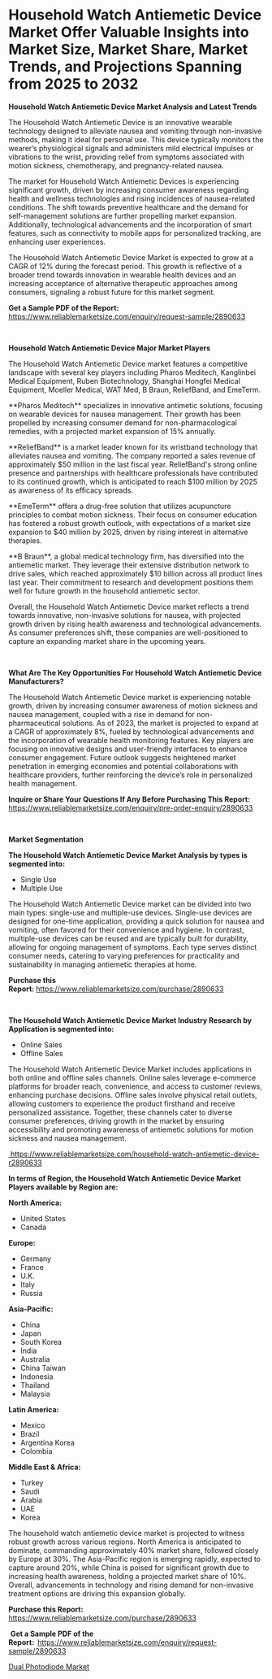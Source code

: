 <p><h1>Household Watch Antiemetic Device Market Offer Valuable Insights into Market Size, Market Share, Market Trends, and Projections Spanning from 2025 to 2032</h1></p><p><strong>Household Watch Antiemetic Device Market Analysis and Latest Trends</strong></p>
<p><p>The Household Watch Antiemetic Device is an innovative wearable technology designed to alleviate nausea and vomiting through non-invasive methods, making it ideal for personal use. This device typically monitors the wearer’s physiological signals and administers mild electrical impulses or vibrations to the wrist, providing relief from symptoms associated with motion sickness, chemotherapy, and pregnancy-related nausea.</p><p>The market for Household Watch Antiemetic Devices is experiencing significant growth, driven by increasing consumer awareness regarding health and wellness technologies and rising incidences of nausea-related conditions. The shift towards preventive healthcare and the demand for self-management solutions are further propelling market expansion. Additionally, technological advancements and the incorporation of smart features, such as connectivity to mobile apps for personalized tracking, are enhancing user experiences.</p><p>The Household Watch Antiemetic Device Market is expected to grow at a CAGR of 12% during the forecast period. This growth is reflective of a broader trend towards innovation in wearable health devices and an increasing acceptance of alternative therapeutic approaches among consumers, signaling a robust future for this market segment.</p></p>
<p><strong>Get a Sample PDF of the Report:&nbsp;</strong> <a href="https://www.reliablemarketsize.com/enquiry/request-sample/2890633?utm_campaign=2453&utm_medium=2&utm_source=Github&utm_content=ia&utm_term=14032025&utm_id=household-watch-antiemetic-device">https://www.reliablemarketsize.com/enquiry/request-sample/2890633</a></p>
<p>&nbsp;</p>
<p><strong>Household Watch Antiemetic Device Major Market Players</strong></p>
<p><p>The Household Watch Antiemetic Device market features a competitive landscape with several key players including Pharos Meditech, Kanglinbei Medical Equipment, Ruben Biotechnology, Shanghai Hongfei Medical Equipment, Moeller Medical, WAT Med, B Braun, ReliefBand, and EmeTerm. </p><p>**Pharos Meditech** specializes in innovative antimetic solutions, focusing on wearable devices for nausea management. Their growth has been propelled by increasing consumer demand for non-pharmacological remedies, with a projected market expansion of 15% annually.</p><p>**ReliefBand** is a market leader known for its wristband technology that alleviates nausea and vomiting. The company reported a sales revenue of approximately $50 million in the last fiscal year. ReliefBand's strong online presence and partnerships with healthcare professionals have contributed to its continued growth, which is anticipated to reach $100 million by 2025 as awareness of its efficacy spreads.</p><p>**EmeTerm** offers a drug-free solution that utilizes acupuncture principles to combat motion sickness. Their focus on consumer education has fostered a robust growth outlook, with expectations of a market size expansion to $40 million by 2025, driven by rising interest in alternative therapies.</p><p>**B Braun**, a global medical technology firm, has diversified into the antiemetic market. They leverage their extensive distribution network to drive sales, which reached approximately $10 billion across all product lines last year. Their commitment to research and development positions them well for future growth in the household antiemetic sector.</p><p>Overall, the Household Watch Antiemetic Device market reflects a trend towards innovative, non-invasive solutions for nausea, with projected growth driven by rising health awareness and technological advancements. As consumer preferences shift, these companies are well-positioned to capture an expanding market share in the upcoming years.</p></p>
<p>&nbsp;</p>
<p><strong>What Are The Key Opportunities For Household Watch Antiemetic Device Manufacturers?</strong></p>
<p><p>The Household Watch Antiemetic Device market is experiencing notable growth, driven by increasing consumer awareness of motion sickness and nausea management, coupled with a rise in demand for non-pharmaceutical solutions. As of 2023, the market is projected to expand at a CAGR of approximately 8%, fueled by technological advancements and the incorporation of wearable health monitoring features. Key players are focusing on innovative designs and user-friendly interfaces to enhance consumer engagement. Future outlook suggests heightened market penetration in emerging economies and potential collaborations with healthcare providers, further reinforcing the device’s role in personalized health management.</p></p>
<p><strong>Inquire or Share Your Questions If Any Before Purchasing This Report:</strong> <a href="https://www.reliablemarketsize.com/enquiry/pre-order-enquiry/2890633?utm_campaign=2453&utm_medium=2&utm_source=Github&utm_content=ia&utm_term=14032025&utm_id=household-watch-antiemetic-device">https://www.reliablemarketsize.com/enquiry/pre-order-enquiry/2890633</a></p>
<p>&nbsp;</p>
<p><strong>Market Segmentation</strong></p>
<p><strong>The Household Watch Antiemetic Device Market Analysis by types is segmented into:</strong></p>
<p><ul><li>Single Use</li><li>Multiple Use</li></ul></p>
<p><p>The Household Watch Antiemetic Device market can be divided into two main types: single-use and multiple-use devices. Single-use devices are designed for one-time application, providing a quick solution for nausea and vomiting, often favored for their convenience and hygiene. In contrast, multiple-use devices can be reused and are typically built for durability, allowing for ongoing management of symptoms. Each type serves distinct consumer needs, catering to varying preferences for practicality and sustainability in managing antiemetic therapies at home.</p></p>
<p><strong>Purchase this Report:&nbsp;</strong><a href="https://www.reliablemarketsize.com/purchase/2890633?utm_campaign=2453&utm_medium=2&utm_source=Github&utm_content=ia&utm_term=14032025&utm_id=household-watch-antiemetic-device">https://www.reliablemarketsize.com/purchase/2890633</a></p>
<p>&nbsp;</p>
<p><strong>The Household Watch Antiemetic Device Market Industry Research by Application is segmented into:</strong></p>
<p><ul><li>Online Sales</li><li>Offline Sales</li></ul></p>
<p><p>The Household Watch Antiemetic Device Market includes applications in both online and offline sales channels. Online sales leverage e-commerce platforms for broader reach, convenience, and access to customer reviews, enhancing purchase decisions. Offline sales involve physical retail outlets, allowing customers to experience the product firsthand and receive personalized assistance. Together, these channels cater to diverse consumer preferences, driving growth in the market by ensuring accessibility and promoting awareness of antiemetic solutions for motion sickness and nausea management.</p></p>
<p><a href="https://www.reliablemarketsize.com/household-watch-antiemetic-device-r2890633?utm_campaign=2453&utm_medium=2&utm_source=Github&utm_content=ia&utm_term=14032025&utm_id=household-watch-antiemetic-device">&nbsp;https://www.reliablemarketsize.com/household-watch-antiemetic-device-r2890633</a></p>
<p><strong>In terms of Region, the Household Watch Antiemetic Device Market Players available by Region are:</strong></p>
<p>
    <p> <strong> North America: </strong>
        <ul>
            <li>United States</li>
            <li>Canada</li>
        </ul>
        </p> 
    <p> <strong> Europe: </strong>
        <ul>
            <li>Germany</li>
            <li>France</li>
            <li>U.K.</li>
            <li>Italy</li>
            <li>Russia</li>
        </ul>
        </p> 
    <p> <strong> Asia-Pacific: </strong>
        <ul>
            <li>China</li>
            <li>Japan</li>
            <li>South Korea</li>
            <li>India</li>
            <li>Australia</li>
            <li>China Taiwan</li>
            <li>Indonesia</li>
            <li>Thailand</li>
            <li>Malaysia</li>
        </ul>
        </p> 
    <p> <strong> Latin America: </strong>
        <ul>
            <li>Mexico</li>
            <li>Brazil</li>
            <li>Argentina Korea</li>
            <li>Colombia</li>
        </ul>
        </p> 
    <p> <strong> Middle East & Africa: </strong>
        <ul>
            <li>Turkey</li>
            <li>Saudi</li>
            <li>Arabia</li>
            <li>UAE</li>
            <li>Korea</li>
        </ul>
    </p>
    </p>
<p><p>The household watch antiemetic device market is projected to witness robust growth across various regions. North America is anticipated to dominate, commanding approximately 40% market share, followed closely by Europe at 30%. The Asia-Pacific region is emerging rapidly, expected to capture around 20%, while China is poised for significant growth due to increasing health awareness, holding a projected market share of 10%. Overall, advancements in technology and rising demand for non-invasive treatment options are driving this expansion globally.</p></p>
<p><strong>Purchase this Report: </strong><a href="https://www.reliablemarketsize.com/purchase/2890633?utm_campaign=2453&utm_medium=2&utm_source=Github&utm_content=ia&utm_term=14032025&utm_id=household-watch-antiemetic-device">https://www.reliablemarketsize.com/purchase/2890633</a></p>
<p>&nbsp;<strong>Get a Sample PDF of the Report:&nbsp;&nbsp;</strong><a href="https://www.reliablemarketsize.com/enquiry/request-sample/2890633?utm_campaign=2453&utm_medium=2&utm_source=Github&utm_content=ia&utm_term=14032025&utm_id=household-watch-antiemetic-device">https://www.reliablemarketsize.com/enquiry/request-sample/2890633</a></p>
<p><strong></strong></p>
<p><p><a href="https://github.com/sungbruington660/Market-Research-Report-List-1/blob/main/dual-photodiode-market.md?utm_campaign=2453&utm_medium=2&utm_source=Github&utm_content=ia&utm_term=14032025&utm_id=household-watch-antiemetic-device">Dual Photodiode Market</a></p></p>